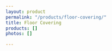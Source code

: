 ```yaml
---
layout: product
permalink: "/products/floor-covering/"
title: Floor Covering
products: []
photos: []

---
```

